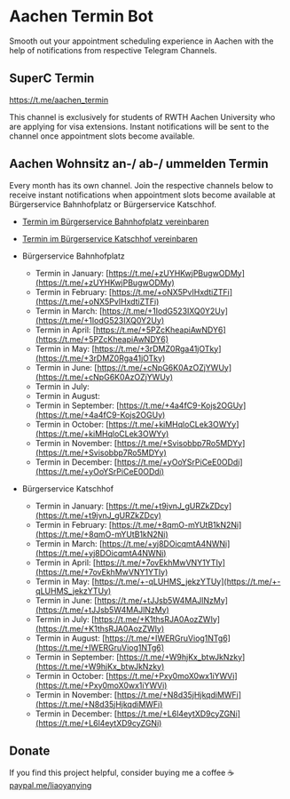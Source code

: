 # Aachen Termin Bot 

Smooth out your appointment scheduling experience in Aachen with the help of notifications from respective Telegram Channels.

## SuperC Termin
https://t.me/aachen_termin

This channel is exclusively for students of RWTH Aachen University who are applying for visa extensions. Instant notifications will be sent to the channel once appointment slots become available.

## Aachen Wohnsitz an-/ ab-/ ummelden Termin
Every month has its own channel. Join the respective channels below to receive instant notifications when appointment slots become available at Bürgerservice Bahnhofplatz or Bürgerservice Katschhof.

- [Termin im Bürgerservice Bahnhofplatz vereinbaren](https://www.qtermin.de/bahnhofplatzkatschhof?calendarid=57003,57091,57092,57093,57094,71058,71059,71060,71061,71062,77257,77289,77291,77292,133608,133610,133607,133612,133614,133615,133616)

- [Termin im Bürgerservice Katschhof vereinbaren](https://qtermin.de/BahnhofplatzKatschhof?calendarid=57095,57096,57097,74724,74725,133598)

- Bürgerservice Bahnhofplatz
  - Termin in January: [https://t.me/+zUYHKwjPBugwODMy](https://t.me/+zUYHKwjPBugwODMy)
  - Termin in February: [https://t.me/+oNX5PvIHxdtiZTFi](https://t.me/+oNX5PvIHxdtiZTFi)
  - Termin in March: [https://t.me/+1IodG523IXQ0Y2Uy](https://t.me/+1IodG523IXQ0Y2Uy)
  - Termin in April: [https://t.me/+5PZcKheapiAwNDY6](https://t.me/+5PZcKheapiAwNDY6)
  - Termin in May: [https://t.me/+3rDMZ0Rga41jOTky](https://t.me/+3rDMZ0Rga41jOTky)
  - Termin in June: [https://t.me/+cNpG6K0AzOZjYWUy](https://t.me/+cNpG6K0AzOZjYWUy)
  - Termin in July: []()
  - Termin in August: []()
  - Termin in September: [https://t.me/+4a4fC9-Kojs2OGUy](https://t.me/+4a4fC9-Kojs2OGUy)
  - Termin in October: [https://t.me/+kiMHqloCLek3OWYy](https://t.me/+kiMHqloCLek3OWYy)
  - Termin in November: [https://t.me/+Svisobbp7Ro5MDYy](https://t.me/+Svisobbp7Ro5MDYy)
  - Termin in December: [https://t.me/+yOoYSrPiCeE0ODdi](https://t.me/+yOoYSrPiCeE0ODdi)
  
- Bürgerservice Katschhof
  - Termin in January: [https://t.me/+t9jvnJ_gURZkZDcy](https://t.me/+t9jvnJ_gURZkZDcy)
  - Termin in February: [https://t.me/+8qmO-mYUtB1kN2Ni](https://t.me/+8qmO-mYUtB1kN2Ni)
  - Termin in March: [https://t.me/+yj8DOicqmtA4NWNi](https://t.me/+yj8DOicqmtA4NWNi)
  - Termin in April: [https://t.me/+7ovEkhMwVNY1YTIy](https://t.me/+7ovEkhMwVNY1YTIy)
  - Termin in May: [https://t.me/+-qLUHMS_jekzYTUy](https://t.me/+-qLUHMS_jekzYTUy)
  - Termin in June: [https://t.me/+tJJsb5W4MAJlNzMy](https://t.me/+tJJsb5W4MAJlNzMy)
  - Termin in July: [https://t.me/+K1thsRJA0AozZWIy](https://t.me/+K1thsRJA0AozZWIy)
  - Termin in August: [https://t.me/+IWERGruViog1NTg6](https://t.me/+IWERGruViog1NTg6)
  - Termin in September: [https://t.me/+W9hjKx_btwJkNzky](https://t.me/+W9hjKx_btwJkNzky)
  - Termin in October: [https://t.me/+Pxy0moX0wx1iYWVi](https://t.me/+Pxy0moX0wx1iYWVi)
  - Termin in November: [https://t.me/+N8d35jHjkqdiMWFi](https://t.me/+N8d35jHjkqdiMWFi)
  - Termin in December: [https://t.me/+L6l4eytXD9cyZGNi](https://t.me/+L6l4eytXD9cyZGNi)

## Donate
If you find this project helpful, consider buying me a coffee ☕️    
[paypal.me/liaoyanying](https://www.paypal.me/liaoyanying)
